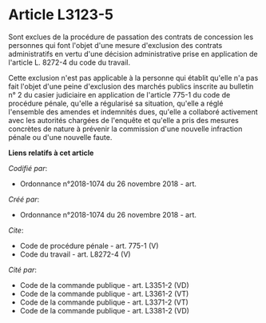 # Article L3123-5

Sont exclues de la procédure de passation des contrats de concession les personnes qui font l'objet d'une mesure d'exclusion
des contrats administratifs en vertu d'une décision administrative prise en application de l'article L. 8272-4 du code du
travail. 

Cette exclusion n'est pas applicable à la personne qui établit qu'elle n'a pas fait l'objet d'une peine d'exclusion des
marchés publics inscrite au bulletin n° 2 du casier judiciaire en application de l'article 775-1 du code de procédure pénale,
qu'elle a régularisé sa situation, qu'elle a réglé l'ensemble des amendes et indemnités dues, qu'elle a collaboré activement
avec les autorités chargées de l'enquête et qu'elle a pris des mesures concrètes de nature à prévenir la commission d'une
nouvelle infraction pénale ou d'une nouvelle faute.

**Liens relatifs à cet article**

_Codifié par_:

  - Ordonnance n°2018-1074 du 26 novembre 2018 - art.

_Créé par_:

  - Ordonnance n°2018-1074 du 26 novembre 2018 - art.

_Cite_:

  - Code de procédure pénale - art. 775-1 (V)
  - Code du travail - art. L8272-4 (V)

_Cité par_:

  - Code de la commande publique - art. L3351-2 (VD)
  - Code de la commande publique - art. L3361-2 (VT)
  - Code de la commande publique - art. L3371-2 (VT)
  - Code de la commande publique - art. L3381-2 (VD)
